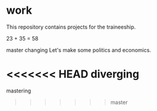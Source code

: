 # work
This repository contains projects for the traineeship.

23 + 35 = 58

master changing
Let's make some politics and economics.

<<<<<<< HEAD
diverging
=======
mastering
>>>>>>> master